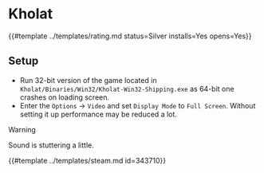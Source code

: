# Kholat
<!-- script:Aliases [] -->

{{#template ../templates/rating.md status=Silver installs=Yes opens=Yes}}

## Setup

- Run 32-bit version of the game located in `Kholat/Binaries/Win32/Kholat-Win32-Shipping.exe` as 64-bit one crashes on loading screen.
- Enter the `Options` -> `Video` and set `Display Mode` to `Full Screen`. Without setting it up performance may be reduced a lot.

> [!WARNING]
> Sound is stuttering a little.

{{#template ../templates/steam.md id=343710}}